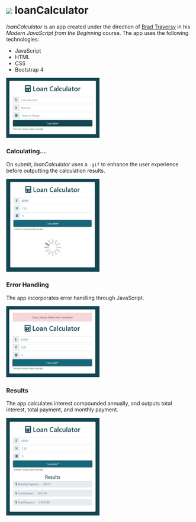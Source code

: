 # <img src="img/calculator_icon.ico" width="30px"> loanCalculator

*loanCalculator* is an app created under the direction of [Brad Traversy](https://www.udemy.com/modern-javascript-from-the-beginning/) in his *Modern JavaScript from the Beginning* course. The app uses the following technologies:

  * JavaScript
  * HTML
  * CSS
  * Bootstrap 4

<img src="img/loanCalculator.JPG" width="50%">

### Calculating…

On submit, *loanCalculator* uses a `.gif` to enhance the user experience before outputting the calculation results.

<img src="img/loanCalculator-calculating.JPG" width="50%">

### Error Handling

The app incorporates error handling through JavaScript. 

<img src="img/loanCalculator-error.JPG" width="50%">

### Results

The app calculates interest compounded annually, and outputs total interest, total payment, and monthly payment.

<img src="img/loanCalculator-results.JPG" width="50%">